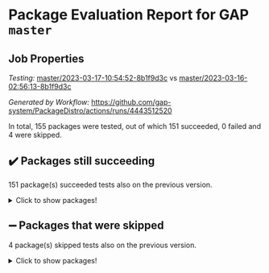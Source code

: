 # Package Evaluation Report for GAP `master`

## Job Properties

*Testing:* [master/2023-03-17-10:54:52-8b1f9d3c](https://github.com/gap-system/PackageDistro/blob/data/reports/master/2023-03-17-10:54:52-8b1f9d3c) vs [master/2023-03-16-02:56:13-8b1f9d3c](https://github.com/gap-system/PackageDistro/blob/data/reports/master/2023-03-16-02:56:13-8b1f9d3c)

*Generated by Workflow:* https://github.com/gap-system/PackageDistro/actions/runs/4443512520

In total, 155 packages were tested, out of which 151 succeeded, 0 failed and 4 were skipped.

## :heavy_check_mark: Packages still succeeding

151 package(s) succeeded tests also on the previous version.
<details><summary>Click to show packages!</summary>

- 4ti2interface 2023.02-04 [(success)](https://github.com/gap-system/PackageDistro/actions/runs/4443512520/jobs/7807422829)
- ace 5.6.2 [(success)](https://github.com/gap-system/PackageDistro/actions/runs/4443512520/jobs/7807422940)
- aclib 1.3.2 [(success)](https://github.com/gap-system/PackageDistro/actions/runs/4443512520/jobs/7807423113)
- agt 0.3.1 [(success)](https://github.com/gap-system/PackageDistro/actions/runs/4443512520/jobs/7807423240)
- alnuth 3.2.1 [(success)](https://github.com/gap-system/PackageDistro/actions/runs/4443512520/jobs/7807423439)
- anupq 3.3.0 [(success)](https://github.com/gap-system/PackageDistro/actions/runs/4443512520/jobs/7807423574)
- atlasrep 2.1.6 [(success)](https://github.com/gap-system/PackageDistro/actions/runs/4443512520/jobs/7807423701)
- autodoc 2022.10.20 [(success)](https://github.com/gap-system/PackageDistro/actions/runs/4443512520/jobs/7807423844)
- automata 1.15 [(success)](https://github.com/gap-system/PackageDistro/actions/runs/4443512520/jobs/7807423967)
- automgrp 1.3.2 [(success)](https://github.com/gap-system/PackageDistro/actions/runs/4443512520/jobs/7807424085)
- autpgrp 1.11 [(success)](https://github.com/gap-system/PackageDistro/actions/runs/4443512520/jobs/7807424226)
- cap 2023.03-03 [(success)](https://github.com/gap-system/PackageDistro/actions/runs/4443512520/jobs/7807424356)
- caratinterface 2.3.4 [(success)](https://github.com/gap-system/PackageDistro/actions/runs/4443512520/jobs/7807424482)
- cddinterface 2022.11.01 [(success)](https://github.com/gap-system/PackageDistro/actions/runs/4443512520/jobs/7807424603)
- circle 1.6.6 [(success)](https://github.com/gap-system/PackageDistro/actions/runs/4443512520/jobs/7807424746)
- classicpres 1.22 [(success)](https://github.com/gap-system/PackageDistro/actions/runs/4443512520/jobs/7807424874)
- cohomolo 1.6.11 [(success)](https://github.com/gap-system/PackageDistro/actions/runs/4443512520/jobs/7807425022)
- congruence 1.2.5 [(success)](https://github.com/gap-system/PackageDistro/actions/runs/4443512520/jobs/7807425155)
- corelg 1.56 [(success)](https://github.com/gap-system/PackageDistro/actions/runs/4443512520/jobs/7807425312)
- crime 1.6 [(success)](https://github.com/gap-system/PackageDistro/actions/runs/4443512520/jobs/7807425512)
- crisp 1.4.6 [(success)](https://github.com/gap-system/PackageDistro/actions/runs/4443512520/jobs/7807425680)
- crypting 0.10.4 [(success)](https://github.com/gap-system/PackageDistro/actions/runs/4443512520/jobs/7807425837)
- cryst 4.1.25 [(success)](https://github.com/gap-system/PackageDistro/actions/runs/4443512520/jobs/7807425992)
- crystcat 1.1.10 [(success)](https://github.com/gap-system/PackageDistro/actions/runs/4443512520/jobs/7807426125)
- ctbllib 1.3.5 [(success)](https://github.com/gap-system/PackageDistro/actions/runs/4443512520/jobs/7807426261)
- cubefree 1.19 [(success)](https://github.com/gap-system/PackageDistro/actions/runs/4443512520/jobs/7807426439)
- curlinterface 2.3.1 [(success)](https://github.com/gap-system/PackageDistro/actions/runs/4443512520/jobs/7807426626)
- cvec 2.7.6 [(success)](https://github.com/gap-system/PackageDistro/actions/runs/4443512520/jobs/7807426796)
- datastructures 0.3.0 [(success)](https://github.com/gap-system/PackageDistro/actions/runs/4443512520/jobs/7807426976)
- deepthought 1.0.6 [(success)](https://github.com/gap-system/PackageDistro/actions/runs/4443512520/jobs/7807427127)
- design 1.8 [(success)](https://github.com/gap-system/PackageDistro/actions/runs/4443512520/jobs/7807427320)
- difsets 2.3.1 [(success)](https://github.com/gap-system/PackageDistro/actions/runs/4443512520/jobs/7807427477)
- digraphs 1.6.1 [(success)](https://github.com/gap-system/PackageDistro/actions/runs/4443512520/jobs/7807427619)
- edim 1.3.6 [(success)](https://github.com/gap-system/PackageDistro/actions/runs/4443512520/jobs/7807427755)
- example 4.3.4 [(success)](https://github.com/gap-system/PackageDistro/actions/runs/4443512520/jobs/7807427853)
- examplesforhomalg 2023.02-04 [(success)](https://github.com/gap-system/PackageDistro/actions/runs/4443512520/jobs/7807427975)
- factint 1.6.3 [(success)](https://github.com/gap-system/PackageDistro/actions/runs/4443512520/jobs/7807428094)
- ferret 1.0.9 [(success)](https://github.com/gap-system/PackageDistro/actions/runs/4443512520/jobs/7807428247)
- fga 1.4.0 [(success)](https://github.com/gap-system/PackageDistro/actions/runs/4443512520/jobs/7807428393)
- fining 1.5.5 [(success)](https://github.com/gap-system/PackageDistro/actions/runs/4443512520/jobs/7807428527)
- float 1.0.3 [(success)](https://github.com/gap-system/PackageDistro/actions/runs/4443512520/jobs/7807428640)
- format 1.4.3 [(success)](https://github.com/gap-system/PackageDistro/actions/runs/4443512520/jobs/7807428740)
- forms 1.2.9 [(success)](https://github.com/gap-system/PackageDistro/actions/runs/4443512520/jobs/7807428840)
- fplsa 1.2.6 [(success)](https://github.com/gap-system/PackageDistro/actions/runs/4443512520/jobs/7807428954)
- fr 2.4.12 [(success)](https://github.com/gap-system/PackageDistro/actions/runs/4443512520/jobs/7807429085)
- francy 1.2.5 [(success)](https://github.com/gap-system/PackageDistro/actions/runs/4443512520/jobs/7807429186)
- fwtree 1.3 [(success)](https://github.com/gap-system/PackageDistro/actions/runs/4443512520/jobs/7807429301)
- gapdoc 1.6.6 [(success)](https://github.com/gap-system/PackageDistro/actions/runs/4443512520/jobs/7807429431)
- gauss 2023.02-04 [(success)](https://github.com/gap-system/PackageDistro/actions/runs/4443512520/jobs/7807429569)
- gaussforhomalg 2023.02-04 [(success)](https://github.com/gap-system/PackageDistro/actions/runs/4443512520/jobs/7807429735)
- gbnp 1.0.5 [(success)](https://github.com/gap-system/PackageDistro/actions/runs/4443512520/jobs/7807429833)
- generalizedmorphismsforcap 2023.02-01 [(success)](https://github.com/gap-system/PackageDistro/actions/runs/4443512520/jobs/7807430039)
- genss 1.6.8 [(success)](https://github.com/gap-system/PackageDistro/actions/runs/4443512520/jobs/7807430201)
- gradedmodules 2023.02-04 [(success)](https://github.com/gap-system/PackageDistro/actions/runs/4443512520/jobs/7807430331)
- gradedringforhomalg 2023.02-04 [(success)](https://github.com/gap-system/PackageDistro/actions/runs/4443512520/jobs/7807430444)
- grape 4.9.0 [(success)](https://github.com/gap-system/PackageDistro/actions/runs/4443512520/jobs/7807430592)
- groupoids 1.73 [(success)](https://github.com/gap-system/PackageDistro/actions/runs/4443512520/jobs/7807430730)
- grpconst 2.6.4 [(success)](https://github.com/gap-system/PackageDistro/actions/runs/4443512520/jobs/7807430845)
- guarana 0.96.3 [(success)](https://github.com/gap-system/PackageDistro/actions/runs/4443512520/jobs/7807431047)
- guava 3.18 [(success)](https://github.com/gap-system/PackageDistro/actions/runs/4443512520/jobs/7807431180)
- hap 1.53 [(success)](https://github.com/gap-system/PackageDistro/actions/runs/4443512520/jobs/7807431303)
- hapcryst 0.1.15 [(success)](https://github.com/gap-system/PackageDistro/actions/runs/4443512520/jobs/7807431498)
- hecke 1.5.3 [(success)](https://github.com/gap-system/PackageDistro/actions/runs/4443512520/jobs/7807431683)
- help 3.5 [(success)](https://github.com/gap-system/PackageDistro/actions/runs/4443512520/jobs/7807431794)
- homalg 2023.02-05 [(success)](https://github.com/gap-system/PackageDistro/actions/runs/4443512520/jobs/7807431940)
- homalgtocas 2023.02-04 [(success)](https://github.com/gap-system/PackageDistro/actions/runs/4443512520/jobs/7807432068)
- idrel 2.45 [(success)](https://github.com/gap-system/PackageDistro/actions/runs/4443512520/jobs/7807432225)
- images 1.3.1 [(success)](https://github.com/gap-system/PackageDistro/actions/runs/4443512520/jobs/7807432411)
- intpic 0.3.0 [(success)](https://github.com/gap-system/PackageDistro/actions/runs/4443512520/jobs/7807432601)
- io 4.8.1 [(success)](https://github.com/gap-system/PackageDistro/actions/runs/4443512520/jobs/7807432793)
- io_forhomalg 2023.02-04 [(success)](https://github.com/gap-system/PackageDistro/actions/runs/4443512520/jobs/7807432997)
- irredsol 1.4.4 [(success)](https://github.com/gap-system/PackageDistro/actions/runs/4443512520/jobs/7807433171)
- json 2.1.1 [(success)](https://github.com/gap-system/PackageDistro/actions/runs/4443512520/jobs/7807433315)
- jupyterkernel 1.5.0 [(success)](https://github.com/gap-system/PackageDistro/actions/runs/4443512520/jobs/7807433448)
- jupyterviz 1.5.6 [(success)](https://github.com/gap-system/PackageDistro/actions/runs/4443512520/jobs/7807433612)
- kan 1.35 [(success)](https://github.com/gap-system/PackageDistro/actions/runs/4443512520/jobs/7807433776)
- kbmag 1.5.11 [(success)](https://github.com/gap-system/PackageDistro/actions/runs/4443512520/jobs/7807433960)
- laguna 3.9.6 [(success)](https://github.com/gap-system/PackageDistro/actions/runs/4443512520/jobs/7807434142)
- liealgdb 2.2.1 [(success)](https://github.com/gap-system/PackageDistro/actions/runs/4443512520/jobs/7807434302)
- liepring 2.8 [(success)](https://github.com/gap-system/PackageDistro/actions/runs/4443512520/jobs/7807434409)
- liering 2.4.2 [(success)](https://github.com/gap-system/PackageDistro/actions/runs/4443512520/jobs/7807434523)
- linearalgebraforcap 2023.03-03 [(success)](https://github.com/gap-system/PackageDistro/actions/runs/4443512520/jobs/7807434624)
- localizeringforhomalg 2023.02-04 [(success)](https://github.com/gap-system/PackageDistro/actions/runs/4443512520/jobs/7807434799)
- loops 3.4.3 [(success)](https://github.com/gap-system/PackageDistro/actions/runs/4443512520/jobs/7807434917)
- lpres 1.0.3 [(success)](https://github.com/gap-system/PackageDistro/actions/runs/4443512520/jobs/7807435019)
- majoranaalgebras 1.5.1 [(success)](https://github.com/gap-system/PackageDistro/actions/runs/4443512520/jobs/7807435153)
- mapclass 1.4.6 [(success)](https://github.com/gap-system/PackageDistro/actions/runs/4443512520/jobs/7807435383)
- matgrp 0.70 [(success)](https://github.com/gap-system/PackageDistro/actions/runs/4443512520/jobs/7807435540)
- matricesforhomalg 2023.02-04 [(success)](https://github.com/gap-system/PackageDistro/actions/runs/4443512520/jobs/7807435761)
- modisom 2.5.4 [(success)](https://github.com/gap-system/PackageDistro/actions/runs/4443512520/jobs/7807435910)
- modulepresentationsforcap 2023.02-03 [(success)](https://github.com/gap-system/PackageDistro/actions/runs/4443512520/jobs/7807436065)
- modules 2023.02-04 [(success)](https://github.com/gap-system/PackageDistro/actions/runs/4443512520/jobs/7807436200)
- monoidalcategories 2023.02-05 [(success)](https://github.com/gap-system/PackageDistro/actions/runs/4443512520/jobs/7807436329)
- nconvex 2022.09-01 [(success)](https://github.com/gap-system/PackageDistro/actions/runs/4443512520/jobs/7807436445)
- nilmat 1.4.2 [(success)](https://github.com/gap-system/PackageDistro/actions/runs/4443512520/jobs/7807436616)
- nock 1.5 [(success)](https://github.com/gap-system/PackageDistro/actions/runs/4443512520/jobs/7807436807)
- normalizinterface 1.3.5 [(success)](https://github.com/gap-system/PackageDistro/actions/runs/4443512520/jobs/7807437071)
- nq 2.5.9 [(success)](https://github.com/gap-system/PackageDistro/actions/runs/4443512520/jobs/7807437234)
- numericalsgps 1.3.1 [(success)](https://github.com/gap-system/PackageDistro/actions/runs/4443512520/jobs/7807437397)
- openmath 11.5.3 [(success)](https://github.com/gap-system/PackageDistro/actions/runs/4443512520/jobs/7807437573)
- orb 4.9.0 [(success)](https://github.com/gap-system/PackageDistro/actions/runs/4443512520/jobs/7807437702)
- packagemanager 1.4.0 [(success)](https://github.com/gap-system/PackageDistro/actions/runs/4443512520/jobs/7807437848)
- patternclass 2.4.3 [(success)](https://github.com/gap-system/PackageDistro/actions/runs/4443512520/jobs/7807437972)
- permut 2.0.4 [(success)](https://github.com/gap-system/PackageDistro/actions/runs/4443512520/jobs/7807438130)
- polenta 1.3.10 [(success)](https://github.com/gap-system/PackageDistro/actions/runs/4443512520/jobs/7807438266)
- polymaking 0.8.6 [(success)](https://github.com/gap-system/PackageDistro/actions/runs/4443512520/jobs/7807438409)
- primgrp 3.4.4 [(success)](https://github.com/gap-system/PackageDistro/actions/runs/4443512520/jobs/7807438546)
- profiling 2.5.2 [(success)](https://github.com/gap-system/PackageDistro/actions/runs/4443512520/jobs/7807438674)
- qpa 1.34 [(success)](https://github.com/gap-system/PackageDistro/actions/runs/4443512520/jobs/7807438844)
- quagroup 1.8.3 [(success)](https://github.com/gap-system/PackageDistro/actions/runs/4443512520/jobs/7807438969)
- radiroot 2.9 [(success)](https://github.com/gap-system/PackageDistro/actions/runs/4443512520/jobs/7807439123)
- rcwa 4.7.1 [(success)](https://github.com/gap-system/PackageDistro/actions/runs/4443512520/jobs/7807439289)
- rds 1.8 [(success)](https://github.com/gap-system/PackageDistro/actions/runs/4443512520/jobs/7807439401)
- recog 1.4.2 [(success)](https://github.com/gap-system/PackageDistro/actions/runs/4443512520/jobs/7807439488)
- repndecomp 1.3.0 [(success)](https://github.com/gap-system/PackageDistro/actions/runs/4443512520/jobs/7807439616)
- repsn 3.1.0 [(success)](https://github.com/gap-system/PackageDistro/actions/runs/4443512520/jobs/7807439725)
- resclasses 4.7.3 [(success)](https://github.com/gap-system/PackageDistro/actions/runs/4443512520/jobs/7807439859)
- ringsforhomalg 2023.02-05 [(success)](https://github.com/gap-system/PackageDistro/actions/runs/4443512520/jobs/7807439992)
- sco 2023.02-04 [(success)](https://github.com/gap-system/PackageDistro/actions/runs/4443512520/jobs/7807440149)
- scscp 2.4.1 [(success)](https://github.com/gap-system/PackageDistro/actions/runs/4443512520/jobs/7807440290)
- semigroups 5.2.1 [(success)](https://github.com/gap-system/PackageDistro/actions/runs/4443512520/jobs/7807440415)
- sglppow 2.3 [(success)](https://github.com/gap-system/PackageDistro/actions/runs/4443512520/jobs/7807440551)
- sgpviz 0.999.5 [(success)](https://github.com/gap-system/PackageDistro/actions/runs/4443512520/jobs/7807440687)
- simpcomp 2.1.14 [(success)](https://github.com/gap-system/PackageDistro/actions/runs/4443512520/jobs/7807440850)
- singular 2023.02.09 [(success)](https://github.com/gap-system/PackageDistro/actions/runs/4443512520/jobs/7807441029)
- sl2reps 1.1 [(success)](https://github.com/gap-system/PackageDistro/actions/runs/4443512520/jobs/7807441188)
- sla 1.5.3 [(success)](https://github.com/gap-system/PackageDistro/actions/runs/4443512520/jobs/7807441362)
- smallgrp 1.5.2 [(success)](https://github.com/gap-system/PackageDistro/actions/runs/4443512520/jobs/7807441579)
- smallsemi 0.6.13 [(success)](https://github.com/gap-system/PackageDistro/actions/runs/4443512520/jobs/7807441692)
- sonata 2.9.6 [(success)](https://github.com/gap-system/PackageDistro/actions/runs/4443512520/jobs/7807441844)
- sophus 1.27 [(success)](https://github.com/gap-system/PackageDistro/actions/runs/4443512520/jobs/7807442016)
- spinsym 1.5.2 [(success)](https://github.com/gap-system/PackageDistro/actions/runs/4443512520/jobs/7807442221)
- standardff 0.9.4 [(success)](https://github.com/gap-system/PackageDistro/actions/runs/4443512520/jobs/7807442424)
- symbcompcc 1.3.2 [(success)](https://github.com/gap-system/PackageDistro/actions/runs/4443512520/jobs/7807442539)
- thelma 1.3 [(success)](https://github.com/gap-system/PackageDistro/actions/runs/4443512520/jobs/7807442674)
- tomlib 1.2.9 [(success)](https://github.com/gap-system/PackageDistro/actions/runs/4443512520/jobs/7807442818)
- toolsforhomalg 2023.02-06 [(success)](https://github.com/gap-system/PackageDistro/actions/runs/4443512520/jobs/7807443016)
- toric 1.9.5 [(success)](https://github.com/gap-system/PackageDistro/actions/runs/4443512520/jobs/7807443148)
- toricvarieties 2022.07.13 [(success)](https://github.com/gap-system/PackageDistro/actions/runs/4443512520/jobs/7807443297)
- transgrp 3.6.3 [(success)](https://github.com/gap-system/PackageDistro/actions/runs/4443512520/jobs/7807443481)
- ugaly 4.0.3 [(success)](https://github.com/gap-system/PackageDistro/actions/runs/4443512520/jobs/7807443699)
- unipot 1.5 [(success)](https://github.com/gap-system/PackageDistro/actions/runs/4443512520/jobs/7807443899)
- unitlib 4.2.0 [(success)](https://github.com/gap-system/PackageDistro/actions/runs/4443512520/jobs/7807444035)
- utils 0.82 [(success)](https://github.com/gap-system/PackageDistro/actions/runs/4443512520/jobs/7807444197)
- uuid 0.7 [(success)](https://github.com/gap-system/PackageDistro/actions/runs/4443512520/jobs/7807444343)
- walrus 0.9991 [(success)](https://github.com/gap-system/PackageDistro/actions/runs/4443512520/jobs/7807444481)
- wedderga 4.10.3 [(success)](https://github.com/gap-system/PackageDistro/actions/runs/4443512520/jobs/7807444671)
- xmod 2.91 [(success)](https://github.com/gap-system/PackageDistro/actions/runs/4443512520/jobs/7807444862)
- xmodalg 1.23 [(success)](https://github.com/gap-system/PackageDistro/actions/runs/4443512520/jobs/7807445038)
- yangbaxter 0.10.3 [(success)](https://github.com/gap-system/PackageDistro/actions/runs/4443512520/jobs/7807445239)
- zeromqinterface 0.14 [(success)](https://github.com/gap-system/PackageDistro/actions/runs/4443512520/jobs/7807445400)
</details>

## :heavy_minus_sign: Packages that were skipped

4 package(s) skipped tests also on the previous version.
<details><summary>Click to show packages!</summary>

- browse 1.8.21 [(skipped)](https://github.com/gap-system/PackageDistro/actions/runs/4443512520/jobs/7807422328)
- itc 1.5.1 [(skipped)](https://github.com/gap-system/PackageDistro/actions/runs/4443512520/jobs/7807422328)
- polycyclic 2.16 [(skipped)](https://github.com/gap-system/PackageDistro/actions/runs/4443512520/jobs/7807422328)
- xgap 4.31 [(skipped)](https://github.com/gap-system/PackageDistro/actions/runs/4443512520/jobs/7807422328)
</details>

